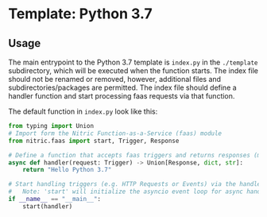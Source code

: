 # Template: Python 3.7

## Usage

The main entrypoint to the Python 3.7 template is `index.py` in the `./template` subdirectory, which will be executed when the function starts. The index file should not be renamed or removed, however, additional files and subdirectories/packages are permitted. The index file should define a handler function and start processing faas requests via that function.

The default function in `index.py` look like this:

```python
from typing import Union
# Import form the Nitric Function-as-a-Service (faas) module
from nitric.faas import start, Trigger, Response

# Define a function that accepts faas triggers and returns responses (multiple return types are permitted)
async def handler(request: Trigger) -> Union[Response, dict, str]:
    return "Hello Python 3.7"

# Start handling triggers (e.g. HTTP Requests or Events) via the handler function
#   Note: 'start' will initialize the asyncio event loop for async handlers.
if __name__ == "__main__":
    start(handler)
```
